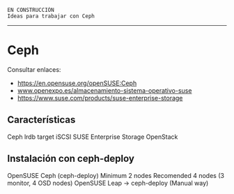 
```
EN CONSTRUCCIÓN
Ideas para trabajar con Ceph
```

----

# Ceph

Consultar enlaces:
* https://en.opensuse.org/openSUSE:Ceph
* www.openexpo.es/almacenamiento-sistema-operativo-suse
* https://www.suse.com/products/suse-enterprise-storage

## Características

Ceph lrdb
target iSCSI
SUSE Enterprise Storage
OpenStack

## Instalación con ceph-deploy

OpenSUSE Ceph (ceph-deploy)
Minimum 2 nodes
Recomended 4 nodes (3 monitor, 4 OSD nodes)
OpenSUSE Leap -> ceph-deploy (Manual way)
